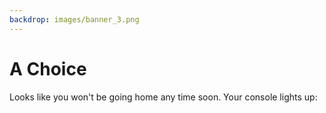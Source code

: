 ```yaml
---
backdrop: images/banner_3.png
---
```


# A Choice

Looks like you won't be going home any time soon. Your console lights up:

<Page url="/rocket/fr/soho" instructions="" action="Press the red button" condition="none" />

<Page url="/rocket/fr/rosetta" instructions="" action="Flip the blue switch" condition="none" />

<Page url="/rocket/fr/magnet" instructions="" action="Pull the handle" condition="none" />

<Page url="/rocket/fr/cluster" instructions="" action="Twist the gold knob" condition="none" />



